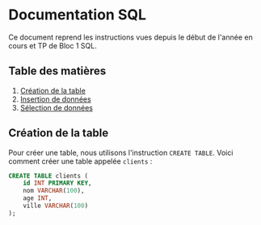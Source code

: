 # Documentation SQL

Ce document reprend les instructions vues depuis le début de l'année en cours et TP de Bloc 1 SQL.

## Table des matières
1. [Création de la table](#création-de-la-table)
2. [Insertion de données](#insertion-de-données)
3. [Sélection de données](#sélection-de-données)

## Création de la table

Pour créer une table, nous utilisons l'instruction `CREATE TABLE`. Voici comment créer une table appelée `clients` :

```sql
CREATE TABLE clients (
    id INT PRIMARY KEY,
    nom VARCHAR(100),
    age INT,
    ville VARCHAR(100)
);
